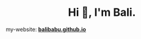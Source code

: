 <h1 align="center">Hi 👋, I'm Bali.</h1>
my-website: <a href="https://balibabu.github.io/" target="_blank"><strong>balibabu.github.io</strong></a>
